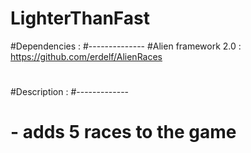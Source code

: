 # LighterThanFast
#Dependencies : 
#--------------
#Alien framework 2.0 : https://github.com/erdelf/AlienRaces
#
#Description : 
#-------------
# - adds 5 races to the game
#

